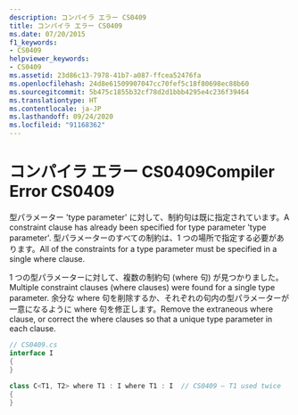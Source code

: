 ```yaml
---
description: コンパイラ エラー CS0409
title: コンパイラ エラー CS0409
ms.date: 07/20/2015
f1_keywords:
- CS0409
helpviewer_keywords:
- CS0409
ms.assetid: 23d86c13-7978-41b7-a087-ffcea52476fa
ms.openlocfilehash: 24d8e61509907047cc70fef5c18f80698ec88b60
ms.sourcegitcommit: 5b475c1855b32cf78d2d1bbb4295e4c236f39464
ms.translationtype: HT
ms.contentlocale: ja-JP
ms.lasthandoff: 09/24/2020
ms.locfileid: "91168362"
---
```

# <a name="compiler-error-cs0409"></a><span data-ttu-id="c1f2d-103">コンパイラ エラー CS0409</span><span class="sxs-lookup"><span data-stu-id="c1f2d-103">Compiler Error CS0409</span></span>

<span data-ttu-id="c1f2d-104">型パラメーター 'type parameter' に対して、制約句は既に指定されています。</span><span class="sxs-lookup"><span data-stu-id="c1f2d-104">A constraint clause has already been specified for type parameter 'type parameter'.</span></span> <span data-ttu-id="c1f2d-105">型パラメーターのすべての制約は、1 つの場所で指定する必要があります。</span><span class="sxs-lookup"><span data-stu-id="c1f2d-105">All of the constraints for a type parameter must be specified in a single where clause.</span></span>  
  
 <span data-ttu-id="c1f2d-106">1 つの型パラメーターに対して、複数の制約句 (where 句) が見つかりました。</span><span class="sxs-lookup"><span data-stu-id="c1f2d-106">Multiple constraint clauses (where clauses) were found for a single type parameter.</span></span> <span data-ttu-id="c1f2d-107">余分な where 句を削除するか、それぞれの句内の型パラメーターが一意になるように where 句を修正します。</span><span class="sxs-lookup"><span data-stu-id="c1f2d-107">Remove the extraneous where clause, or correct the where clauses so that a unique type parameter in each clause.</span></span>  
  
```csharp  
// CS0409.cs  
interface I  
{  
}  
  
class C<T1, T2> where T1 : I where T1 : I  // CS0409 – T1 used twice  
{  
}  
```

